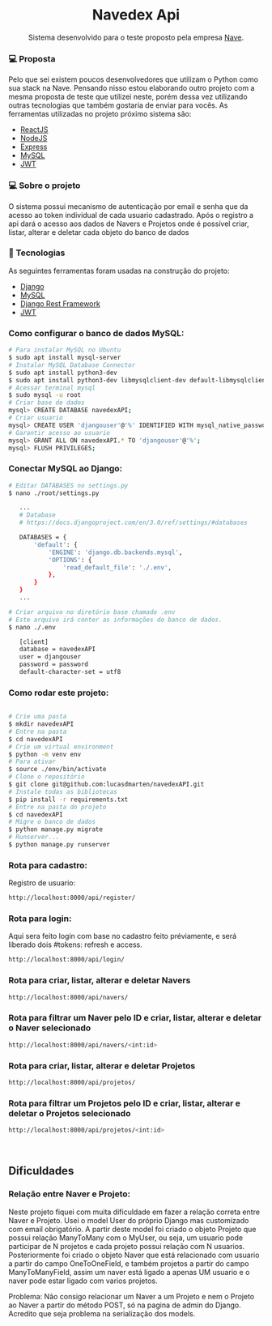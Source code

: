 <h1 align="center">Navedex Api</h1>
<p align="center"> Sistema desenvolvido para o teste proposto pela empresa <a href="https://github.com/naveteam">Nave</a>.</p>

<h3>💻 Proposta</h3>
<p>Pelo que sei existem poucos desenvolvedores que utilizam o Python como sua stack na Nave. Pensando nisso estou elaborando outro projeto com a mesma proposta de teste que utilizei neste, porém dessa vez utilizando outras tecnologias que também gostaria de enviar para vocês. As ferramentas utilizadas no projeto próximo sistema são:</p>
<ul>
  <li><a href="">ReactJS</a></li>
  <li><a href="">NodeJS</a></li>
  <li><a href="">Express</a></li>
  <li><a href="">MySQL</a></li>
  <li><a href="">JWT</a></li>
</ul>

<h3>💻 Sobre o projeto</h3>
<p>O sistema possui mecanismo de autenticação por email e senha que da acesso ao token individual de cada usuario cadastrado. Após o registro a api dará o acesso aos dados de Navers e Projetos onde é possível criar, listar, alterar e deletar cada objeto do banco de dados</p>

<h3>🔨 Tecnologias</h3>  
<p>As seguintes ferramentas foram usadas na construção do projeto:</p>
<ul>
  <li><a href="">Django</a></li>
  <li><a href="">MySQL</a></li>
  <li><a href="">Django Rest Framework</a></li>
  <li><a href="">JWT</a></li>
</ul>

### Como configurar o banco de dados MySQL:
 ```bash
# Para instalar MySQL no Ubuntu
$ sudo apt install mysql-server
# Instalar MySQL Database Connector
$ sudo apt install python3-dev
$ sudo apt install python3-dev libmysqlclient-dev default-libmysqlclient-dev
# Acessar terminal mysql
$ sudo mysql -u root
# Criar base de dados
mysql> CREATE DATABASE navedexAPI;
# Criar usuario
mysql> CREATE USER 'djangouser'@'%' IDENTIFIED WITH mysql_native_password BY 'password';
# Garantir acesso ao usuario
mysql> GRANT ALL ON navedexAPI.* TO 'djangouser'@'%';
mysql> FLUSH PRIVILEGES;
 ```

### Conectar MySQL ao Django:
 ```bash
# Editar DATABASES no settings.py
$ nano ./root/settings.py

    ...
    # Database
    # https://docs.djangoproject.com/en/3.0/ref/settings/#databases

    DATABASES = {
        'default': {
            'ENGINE': 'django.db.backends.mysql',
            'OPTIONS': {
                'read_default_file': './.env',
            },
        }
    }
    ...

# Criar arquivo no diretório base chamado .env
# Este arquivo irá conter as informações do banco de dados.
$ nano ./.env

    [client]
    database = navedexAPI
    user = djangouser
    password = password
    default-character-set = utf8    
```

 


### Como rodar este projeto:
 ```bash
 
 # Crie uma pasta
 $ mkdir navedexAPI
 # Entre na pasta
 $ cd navedexAPI
 # Crie um virtual environment
 $ python -m venv env
 # Para ativar
 $ source ./env/bin/activate
 # Clone o repositório 
 $ git clone git@github.com:lucasdmarten/navedexAPI.git
 # Instale todas as bibliotecas
 $ pip install -r requirements.txt
 # Entre na pasta do projeto
 $ cd navedexAPI
 # Migre o banco de dados
 $ python manage.py migrate
 # Runserver...
 $ python manage.py runserver
 ```
### Rota para cadastro:
<p>Registro de usuario:</p>

 ```bash
 http://localhost:8000/api/register/
 ```
### Rota para login:
<p>Aqui sera feito login com base no cadastro feito préviamente, e será liberado dois #tokens: refresh e access.</p>

 ```bash
 http://localhost:8000/api/login/
 ```


### Rota para criar, listar, alterar e deletar Navers
 ```bash
 http://localhost:8000/api/navers/
 ```

### Rota para filtrar um Naver pelo ID e criar, listar, alterar e deletar o Naver selecionado
 ```bash
 http://localhost:8000/api/navers/<int:id>
 ```

### Rota para criar, listar, alterar e deletar Projetos
 ```bash
 http://localhost:8000/api/projetos/
 ```

### Rota para filtrar um Projetos pelo ID e criar, listar, alterar e deletar o Projetos selecionado
 ```bash
 http://localhost:8000/api/projetos/<int:id>
 ```

<br>

 <h2> Dificuldades </h2>
 <h3>Relação entre Naver e Projeto:</h3>
 <p>Neste projeto fiquei com muita dificuldade em fazer a relação correta entre Naver e Projeto. Usei o model User do próprio Django mas customizado com email obrigatório. A partir deste model foi criado o objeto Projeto que possui relação ManyToMany com o MyUser, ou seja, um usuario pode participar de N projetos e cada projeto possui relação com N usuarios. Posteriormente foi criado o objeto Naver que está relacionado com usuario a partir do campo OneToOneField, e também projetos a partir do campo ManyToManyField, assim um naver está ligado a apenas UM usuario e o naver pode estar ligado com varios projetos.</p>
 <p>Problema: Não consigo relacionar um Naver a um Projeto e nem o Projeto ao Naver a partir do método POST, só na pagina de admin do Django. Acredito que seja problema na serialização dos models.</p>
 